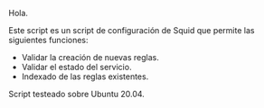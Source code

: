Hola.

Este script es un script de configuración de Squid que permite las siguientes funciones:

- Validar la creación de nuevas reglas.
- Validar el estado del servicio.
- Indexado de las reglas existentes.

Script testeado sobre Ubuntu 20.04.
